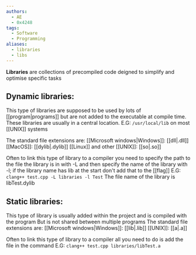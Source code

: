 ```yaml
---
authors:
  - AE
  - 0x4248
tags:
  - Software
  - Programming
aliases:
  - libraries
  - libs
---
```

**Libraries** are collections of precompiled code deigned to simplify and optimise specific tasks
## Dynamic libraries:

This type of libraries are supposed to be used by lots of [[program|programs]] but are not added to the executable at compile time.
These libraries are usually in a central location.
E.G: `/usr/local/lib` on most [[UNIX]] systems

The standard file extensions are:
	[[Microsoft windows|Windows]]: [[dll|.dll]]
	[[MacOS]]: [[dylib|.dylib]]
	[[Linux]] and other [[UNIX]]: [[so|.so]]

Often to link this type of library to a compiler you need to specify the path to the file the library is in with -L and then specify the name of the library with -l; if the library name has lib at the start don't add that to the [[flag]]
E.G: `clang++ test.cpp -L libraries -l Test`
The file name of the library is libTest.dylib

## Static libraries:

This type of library is usually added within the project and is compiled with the program
But is not shared between multiple programs
The standard file extensions are:
	[[Microsoft windows|Windows]]: [[lib|.lib]]
	[[UNIX]]: [[a|.a]]

Often to link this type of library to a compiler all you need to do is add the file in the command
E.G: `clang++ test.cpp libraries/libTest.a`